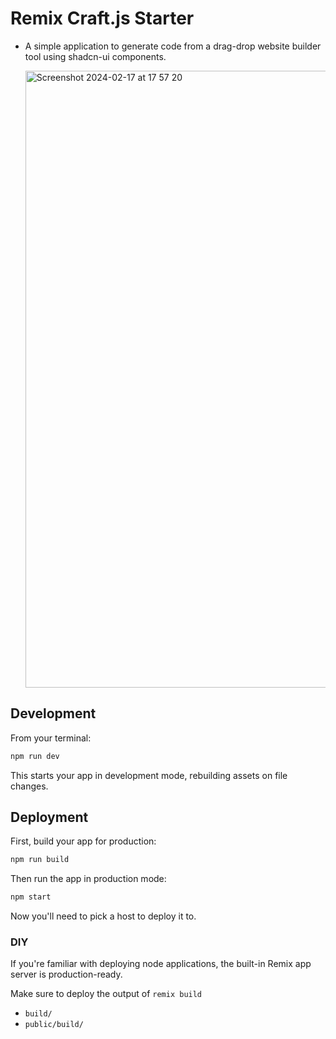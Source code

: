 # Remix Craft.js Starter

- A simple application to generate code from a drag-drop website builder tool using shadcn-ui components.

  <img width="987" alt="Screenshot 2024-02-17 at 17 57 20" src="https://github.com/rajeshdavidbabu/remix-craftjs-starter/assets/15684795/690fb927-63ad-495d-9917-26a6a438c1d4">


## Development

From your terminal:

```sh
npm run dev
```

This starts your app in development mode, rebuilding assets on file changes.

## Deployment

First, build your app for production:

```sh
npm run build
```

Then run the app in production mode:

```sh
npm start
```

Now you'll need to pick a host to deploy it to.

### DIY

If you're familiar with deploying node applications, the built-in Remix app server is production-ready.

Make sure to deploy the output of `remix build`

- `build/`
- `public/build/`
